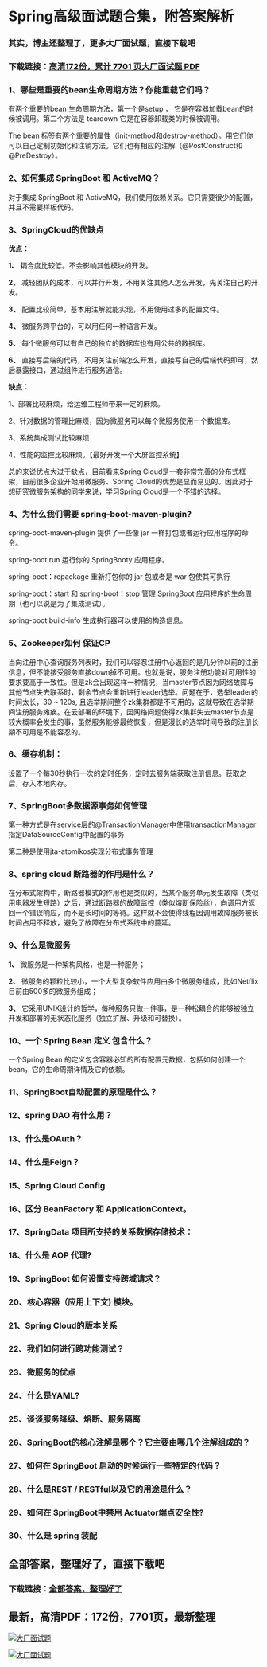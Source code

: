 # Spring高级面试题合集，附答案解析

### 其实，博主还整理了，更多大厂面试题，直接下载吧

### 下载链接：[高清172份，累计 7701 页大厂面试题  PDF](https://github.com/souyunku/DevBooks/blob/master/docs/index.md)



### 1、哪些是重要的bean生命周期方法？你能重载它们吗？

有两个重要的bean 生命周期方法，第一个是setup ， 它是在容器加载bean的时候被调用。第二个方法是 teardown 它是在容器卸载类的时候被调用。

The bean 标签有两个重要的属性（init-method和destroy-method）。用它们你可以自己定制初始化和注销方法。它们也有相应的注解（@PostConstruct和@PreDestroy）。


### 2、如何集成 SpringBoot 和 ActiveMQ？

对于集成 SpringBoot 和 ActiveMQ，我们使用依赖关系。它只需要很少的配置，并且不需要样板代码。


### 3、SpringCloud的优缺点

**优点：**

**1、** 耦合度比较低。不会影响其他模块的开发。

**2、** 减轻团队的成本，可以并行开发，不用关注其他人怎么开发，先关注自己的开发。

**3、** 配置比较简单，基本用注解就能实现，不用使用过多的配置文件。

**4、** 微服务跨平台的，可以用任何一种语言开发。

**5、** 每个微服务可以有自己的独立的数据库也有用公共的数据库。

**6、** 直接写后端的代码，不用关注前端怎么开发，直接写自己的后端代码即可，然后暴露接口，通过组件进行服务通信。

**缺点：**

1、部署比较麻烦，给运维工程师带来一定的麻烦。

2、针对数据的管理比麻烦，因为微服务可以每个微服务使用一个数据库。

3、系统集成测试比较麻烦

4、性能的监控比较麻烦。【最好开发一个大屏监控系统】

总的来说优点大过于缺点，目前看来Spring Cloud是一套非常完善的分布式框架，目前很多企业开始用微服务、Spring Cloud的优势是显而易见的。因此对于想研究微服务架构的同学来说，学习Spring Cloud是一个不错的选择。


### 4、为什么我们需要 spring-boot-maven-plugin?

spring-boot-maven-plugin 提供了一些像 jar 一样打包或者运行应用程序的命令。

spring-boot:run 运行你的 SpringBooty 应用程序。

spring-boot：repackage 重新打包你的 jar 包或者是 war 包使其可执行

spring-boot：start 和 spring-boot：stop 管理 SpringBoot 应用程序的生命周期（也可以说是为了集成测试）。

spring-boot:build-info 生成执行器可以使用的构造信息。


### 5、Zookeeper如何 保证CP

当向注册中⼼查询服务列表时，我们可以容忍注册中⼼返回的是⼏分钟以前的注册信息，但不能接受服务直接down掉不可⽤。也就是说，服务注册功能对可⽤性的要求要⾼于⼀致性。但是zk会出现这样⼀种情况，当master节点因为⽹络故障与其他节点失去联系时，剩余节点会重新进⾏leader选举。问题在于，选举leader的时间太⻓，30 ~ 120s, 且选举期间整个zk集群都是不可⽤的，这就导致在选举期间注册服务瘫痪。在云部署的环境下，因⽹络问题使得zk集群失去master节点是较⼤概率会发⽣的事，虽然服务能够最终恢复，但是漫⻓的选举时间导致的注册⻓期不可⽤是不能容忍的。


### 6、缓存机制：

设置了⼀个每30秒执⾏⼀次的定时任务，定时去服务端获取注册信息。获取之后，存⼊本地内存。


### 7、SpringBoot多数据源事务如何管理

第一种方式是在service层的@TransactionManager中使用transactionManager指定DataSourceConfig中配置的事务

第二种是使用jta-atomikos实现分布式事务管理


### 8、spring cloud 断路器的作用是什么？

在分布式架构中，断路器模式的作用也是类似的，当某个服务单元发生故障（类似用电器发生短路）之后，通过断路器的故障监控（类似熔断保险丝），向调用方返回一个错误响应，而不是长时间的等待。这样就不会使得线程因调用故障服务被长时间占用不释放，避免了故障在分布式系统中的蔓延。


### 9、什么是微服务

**1、** 微服务是⼀种架构⻛格，也是⼀种服务；

**2、** 微服务的颗粒⽐较⼩，⼀个⼤型复杂软件应⽤由多个微服务组成，⽐如Netflix⽬前由500多的微服务组成；

**3、** 它采⽤UNIX设计的哲学，每种服务只做⼀件事，是⼀种松耦合的能够被独⽴开发和部署的⽆状态化服务（独⽴扩展、升级和可替换）。


### 10、一个 Spring Bean 定义 包含什么？

一个Spring Bean 的定义包含容器必知的所有配置元数据，包括如何创建一个bean，它的生命周期详情及它的依赖。


### 11、SpringBoot自动配置的原理是什么？
### 12、spring DAO 有什么用？
### 13、什么是OAuth？
### 14、什么是Feign？
### 15、Spring Cloud Config
### 16、区分 BeanFactory 和 ApplicationContext。
### 17、SpringData 项目所支持的关系数据存储技术：
### 18、什么是 AOP 代理?
### 19、SpringBoot 如何设置支持跨域请求？
### 20、核心容器（应用上下文) 模块。
### 21、Spring Cloud的版本关系
### 22、我们如何进行跨功能测试？
### 23、微服务的优点
### 24、什么是YAML?
### 25、谈谈服务降级、熔断、服务隔离
### 26、SpringBoot的核心注解是哪个？它主要由哪几个注解组成的？
### 27、如何在 SpringBoot 启动的时候运行一些特定的代码？
### 28、什么是REST / RESTful以及它的用途是什么？
### 29、如何在 SpringBoot中禁用 Actuator端点安全性?
### 30、什么是 spring 装配




## 全部答案，整理好了，直接下载吧

### 下载链接：[全部答案，整理好了](https://www.souyunku.com/wp-content/uploads/weixin/githup-weixin-2.png)




## 最新，高清PDF：172份，7701页，最新整理

[![大厂面试题](https://www.souyunku.com/wp-content/uploads/weixin/mst.png "架构师专栏")](https://www.souyunku.com/wp-content/uploads/weixin/githup-weixin.png "架构师专栏")

[![大厂面试题](https://www.souyunku.com/wp-content/uploads/weixin/githup-weixin.png "架构师专栏")](https://www.souyunku.com/wp-content/uploads/weixin/githup-weixin.png "架构师专栏")
